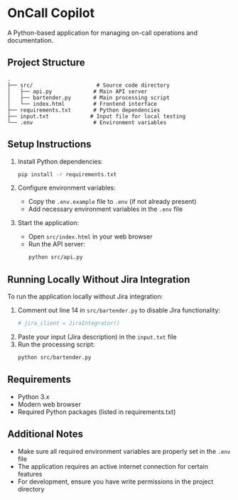 # OnCall Copilot

A Python-based application for managing on-call operations and documentation.

## Project Structure

```
.
├── src/                    # Source code directory
│   ├── api.py             # Main API server
│   ├── bartender.py       # Main processing script
│   └── index.html         # Frontend interface
├── requirements.txt       # Python dependencies
├── input.txt             # Input file for local testing
└── .env                   # Environment variables
```

## Setup Instructions

1. Install Python dependencies:

   ```bash
   pip install -r requirements.txt
   ```

2. Configure environment variables:

   - Copy the `.env.example` file to `.env` (if not already present)
   - Add necessary environment variables in the `.env` file

3. Start the application:
   - Open `src/index.html` in your web browser
   - Run the API server:
     ```bash
     python src/api.py
     ```

## Running Locally Without Jira Integration

To run the application locally without Jira integration:

1. Comment out line 14 in `src/bartender.py` to disable Jira functionality:
   ```python
   # jira_client = JiraIntegrator()
   ```
2. Paste your input (Jira description) in the `input.txt` file
3. Run the processing script:
   ```bash
   python src/bartender.py
   ```

## Requirements

- Python 3.x
- Modern web browser
- Required Python packages (listed in requirements.txt)

## Additional Notes

- Make sure all required environment variables are properly set in the `.env` file
- The application requires an active internet connection for certain features
- For development, ensure you have write permissions in the project directory
